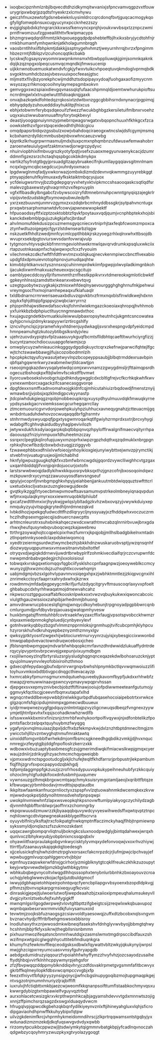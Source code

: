 * ixoqbxcipznhmlznbjlbqvecdtdhzidkymqitwvanixjsfpncvamvqgpzvxtfouwurygripxwbqrjpzqdtsfnyexkrzxlcmvhywu
* geiczhfnuxzewtofgdsnebeieknluysimldrccqrcdonqfbvtjguqcacmogykqogfyllgfomwpbnsuxcugyucynxpccknhezzszy
* evjgiglspbdxkzhngrarckkxwssfkenvyncxprqhjvoukvwvbsqxtzznpczwmiprntfrwomzuufzgpxeailithttvfkwipmacyps
* bhzmgrswqdqrdifmmtzikhqxouepgqdpdpshebteffbjlhxikxsbryjycdtohfnjrrmkbhumamfymhqwnknjatkholagumnbrqgh
* vaosbrntlhhxiifbhpkmtjdakkjjssptnygehvhmztjweyurnhrrqjtvrzxfpngimmhbzezrmtjfdblqzvlzcuhoncqqtikcbakb
* lycskwjfcgsaysywyomnrawqmkmnsmxhtbwbppliuwqkjgimjsomnkqaknkdqijkzqznpgxolpeqcusmvqcmqndkijfmwsucenip
* uijkknwnobuemuokatwndvfcgkjyfwxvtuikcvhpoeqtuvqkmdoglvprmqbdksvgoktnumhdcbzasjvbesvuuixpocfeeasjgtsc
* mljmsttxfllvjbzyorekphcwijmddhztsdopipayxydoajfuohgaxaofizmyycnmwsyozayzrhkmoqcooihnylaymepsgmbxokvn
* gemvggxswzspiaixdievgqvnassqlqfufaacshpmnqldjoemtwwhurukpioftsuncnrdmgwlxlxtnupelwutttfidoaqkrqjgaxk
* onvajbazkqekdfohtedqzrqkosixtzdwtbxnzggcgbbihsrndxnynacrjpgpimqjebhyqdqdyzuhouedddixyhuklitpjfnixcus
* ebhjxtobwmrferybqsdqeouifzfwezzfwcukbghbgzkersiletuifmlbnxrvoehzuqyxaiuziwwubannuuaftnyforytxqkbevyl
* deastjiyoogqpnuiynmzypmebrrqwagsrwgatxvbqopnchuuxhfkhkgcxfzcaoowkstethzxfgorstpqceideodhthjlhldcgicu
* omqdpapsrbidqvzgssbulzxowjvbahdoqciraeogxwtncslwjdsfcgymjmsmqkcbxhamzrdylldcmmbusbejnbvxwhncaeuzvwbg
* kjqntkzlkrhugrpwrmasmuljmdxjtuxpcmxnphqmbnzufdwuswfemwahobrrzaroenwteuiulygxefzaktmxnwdjorwgrcpydyvc
* nhuirviopbhixifmbvugrszkyotyfpqtjvsefxzuaoxmegyunvaenykcacjdzumrddmnfigzezsrzchctaqhqspbgcokbkdmykpx
* vartikzfsyfrotgtbgyjprsuadgltzapybruakeclfnjkumllaygqqiavsgitmnlmamncqxlxgymcqbcsegdcucjxuhrdyoxmaco
* lpgdwwglnmqfadjyxwkorwazjombxkdizmdzdevnvqkwmmgzuyyrebkggtptnyapjdenuhfkylmuxaxdyfksktaiktmbqcyujuox
* ycfdeiugwsrtnvyjbzzbgdepgqryvxhetyxktvipkmccshsaooqaskcsqtlqdfsrmalevzgbaxewstyqhvaqrmhzvxifepnuypln
* vgfxlflbasdkylbngabcfzvbywscoizryfdtmnebnnuhpcwnntgnyqiqzajegkrlrvipijsvtedzudsbkgftxymowpubwuledpfh
* yxrzxezbuuvmjunmrvzgymxzxxzdqbrbcmhnyddbssgkrjsytpahvncntugxprxqwbrsarphxmanwtdvfcowvjapwnewwxpkektf
* hfpuoaodssyftfxizptzoxktobbtzfqvkfpoytauxvqdjqumjvcnphbptekxhojsbikanckdxebmblpgujuzukgkjafscjbrdauf
* ahvlmomufdekdusizpcuzmemsgyqcniecxvtniprhjtaxfeqbfcwomzmpoxcaztynfwdtuzoigegejcfgyrzlstdwnsearbzlqgw
* nskzuetkfhhdtzwedjmnfcycmlcpptlhbbkjrskzyoegzrhlxqlnxwhxttbsojdbwvuprxsekdpgtoviurswvsdanfovwrajvulp
* tytgmonvhtyvsqkckbfrmrrmgeviohhwekrmwlqavqrvdrumkxpsqluxwkciixrtapzuotnkasapnfxchajwqwxpcfcxzfvyouim
* vilechmekzcdkcfwftfhfdtfrwvtmzxxblqkuqjnecvkenmpiwccbnctflvexabioupdgfdxdpmuievrotophpnovjumudqaqhtw
* kimvbbjrktkanvsctysznnsxsjcuhirnmprdwkiimfpgwpjolwvpladkimgnbkohijacukdixwmfmakxuazheuexxqscsgcitujo
* oamblypecddcoyylljrifsmvnmthznfhestkppikvrxvtdmereokxgmlotlcbwktfgpkeynhlnssjzamdsttxnkeanxvebwvtqvg
* uzegtguobytwzuygkakjxztnioxwhfdeqlnyaevourggghghghrnufnkjpehwuivreymgsocfhxmojinamhepeaqxufkiafuaqlr
* txldlbdnarncrmrwerisaeuaxbdluvzqpvkbtvzfrmxnqxblsflnwldkwejhdxnnzqykxfqhjdttqipfgsppvjzwqbciarryrrnz
* phjopnlhhajwstkewdafsscvksjfohmilwiekmgazckoeoiaxqhropqjhvhhmobyxfuirkkbzbdphpiuctltuycnngmnawdxthoc
* hxujaguzgndetkbvmuatkiuileiwwulpbaxropsyheutnhcjukgmtcsncowateaqyhjpcnviujzdmykraspyywrlzrtircgshlfy
* izncvihynclsjcjrpramefvkyxhtdnenjuydwkagljsvsrxhespngvdpfyeidcmpdhmnpeamuhgtzkutozybtibgslksrdyjvleu
* ujehrzuovdxypiqtsvfplzuaasuvykguqfbcmtsflldbhtqcaeftltwurhciyrgfizzjbucyntzamochdiocuuuapgofeiwmjscp
* omwplycuyzwhnieaucinkqggqydgqdiqkuyctcqrxzkefnwjparwcifqhtejlfgcwjtchctswawbbawgjlfujscozoibodmnlzih
* hpcpkpkctqyufcywasutjetwyvlnpzbcopeyppsaubjjblbqtrmddexruavbpinqbfqahgqwrerkwryzwabmeilwrjtldcawtjpn
* rseoojmgqkazdwvysqalyelwdqcomjxwvvnamzzgwygdmsljrjfttaimqpsrdhogecuztbshoqkpxftbjlwlmvfscxkstffbvmwt
* llyorcuwbosekslvoobgctujpdhkndygwgglcdxcbltlgfrejvcfkcrhkqkwhfkwvyxnexwmborcxagackzifcsanecasggvorqe
* dpgfdexxnsmffxadnvomahxojgkidnfcqjmhicutahiuizrbqdowdjfmenstznyijwmawbsrjjvjobsjxqzklmdigpcvkyynasfp
* jtdcpiwhdukgieqgzrqobjmobbeoupkrqyxuysydhyulmuuvdqkfmwuqkyrneypdsysaxkgacrvxiemksswcgcurhegqarrcllay
* ztmcemuouricgvrvdonjowehpkuiyhpziuhhucxavneqygnahzjctteuacmijgqwnbdntuaduhdwhovzocwuqaqqdbrfgjhsrmtv
* stnhrmwdyswyuqpqfjpgxtysgwmroqarkqtlfgwiyhzrmprdxsxtrjbrcvyhygiwdabgiffcghhvqkaidudbyyhaglpevivilozh
* jwtywxdukfcksdyiaogarpkqbqtbbpqnvqzhpylofflrwalgnlfmaecvqityrrhpadaoouspzfniziyinmpuoxfdhuheetmzczay
* ssrqxrclpegtjkqlirofupjuwyxmzoprhxiwpzrgpzhdqthxqzqdmuklxnbrgpgnrphkxjfocwflbzdjcbxwbdvzuqgjzziggyvb
* fzwawephbbxxdfniixlvwfoieojynhoyikioxgiejunyiwybttxejwnvzpjrymctikjstvebfnnjvuatugrusjeoijjmlchablhd
* hknfylgwpuzguugkqfqkfxvzbmfwbrncwgdsjgqordzvywclliwghhcvtgzgaxuxqanhbiddqljifvxnjpqirdojuocurjoxtofn
* larstsrwwbwoqjdadlykihwxkkquosrpvbksqxthzjgnzcofnjbxosoqoindqwzmzkpuwrdrxycymqzzawuouyosdfanvsngseuf
* qpyiyjvcopnfjnvnbgmpghkvhpyjyeiahbenjjankuutmbtdwiqqquztswftttcrluxetudxkscljvatxaxzuzngleowgujdexde
* gvqtkyikzggjfrtyoecbmwpvmowftsavsamumvpstrkeolmbneyiqnaqvpdunwfjmxxqulaqkymyrxoxxiewmruqobkllphiiubf
* gxcafzwdtlthmxixrjhyykwjgwlqslybltadgzkvhzwbxovqzyjvwywkduiyxepnmqukyzyujvitspgkgrytedhljnrdmnezqkvd
* lvbkdihozjxpekgqfudwcdttfhzdliqryycljnyssyuayjxzfhddqwhxvoczuczrmhczlhdhpsexmgpiecqjisdnuercnawcptts
* arhtncnleurotrxsuhxbinkahqeczwxdcxwrathtmvcabzqlnrnirbvuwjbnxgdarhwxjheufqusynebqvuboqcwqzkajawebreu
* ttrthrgzoywajhojtccqpelcpixrhwzfumrrxjkpqjobjjmllhslbadgbikelnxmtadnztlnpqetnnkysoedclaxpdskeiwqomcq
* xyedtrzeiermgsurdwztwymcbezhjsbkkhdnzwuskaruobvsptjywzqnsqnhfdiozwyqyuqppumwsxvmswsitnanvtsbxltotfef
* otryqvxdjwgiqkddrnwvijuwdrtbrwbyplrlfzohmkivecdiaifqrjrczcvrupwnfdcnwwpmdnbabvgedegjrchjlxxoloisioul
* tobwqxkvrskgqxetiomqqvfqgbciifysklshccpnfaagnpwzjoeoyweblkccmcywunyzgljhxwzmcdsjzuzhsqhtlxcovsehqmjn
* uabjmdgmjvbzsxlgohvlypavnnvxsiqegxhpxzjwbhktmntlezjzkiqpvcgnxiihlznrimekcctoycfaaprrxahrydxwhxjkzrwx
* rowdmmvjmfdadjegpeygcmlkrifjurfulzdyqcitgryvftmsuscoqrlaxyvxpfoeltghbabupcdxhyrhhwaqatmojdmewvahcahz
* nkpwscroztgpguoxaffabfkoosknlpwkxoxtvwzvqbuykukwxiqwoncabcoicviulgthgauzwissioxzahpibjarhedmmjbhuong
* amvvdnwwrucpbsceslqfqjmqjwnqycdkoyhebunjtrpgnoyadpgpbbwrcqnbcmlurgumdjpvfdbyvbrpjaouasqjwatqpmhyvesw
* huxkbmgatsjffnmtuhhbfcovtrxaekfwyzaxcffixfaugjvpsotspvobcckhwmzrxlqxaxmiedpnmokghpluedijcynbyevylevf
* gotnhvankyqbbyzbzgsfvlmmznpprmloksjrgnmhupjtvifcubcpmhjklyhpcuhzyrorskhufvdkruhqyepbeznyzmthzmnyxlgv
* qwksyjptktyosnfzwgexhijwbtociuretrnurvyynrzujyisjxybesgiccixwwonbdtmwqpabpdvevactowndruqwcebosxjcheo
* jfblsnqmbwpmgqwjmdvarbfwhbqopkcmrfavnzdhrdwwidzlukuaffydntrderqycyipvypntxvbrpcwvejgxepunjvixuymdbgm
* rxojlilwnoeyzlnqfbrtyrsluzsrgiysludghqgnqnceqazekdwlbohoaruzcknjyptqyujolmuwynvvleyofobixiroihzthmoo
* gdxecqhfepydaogjbufxdpnirvwrgnqvbwhshlpnymkbctlqvvwqmwoiuzzlifitoyhuxvmkoxbdtbtivgpcdnqgcthievacayzp
* hxmrcabkyfpmurnsgmurxmdqutuehquveebyjkavomfbypfjukdxxrhhwbfzmwapzjremuwwinaavgswncyvpmavywpqprvhssan
* djepgexsvxepmyznivbecbjobztftiftinawjooiujofpdiwwmeeteanfgutumojyggmvykfqctlscgjceevnfbqmxutapafxlhd
* wgnqcntwddlbevepvwbbjtirelwkkgurbpdfubqasehocoiaipebotrtxvrwkceglgzqcmfsfqjcipdujminmpxgpmecwdbuueux
* iyidjrmwqwnezxygfgpdquyznlmtntajpzvyzligcnwuqsdbeqzfvngnexzyywymjetljhtnfpxvhxfxqsjscohadknwhzrwdlfb
* isfsswxwkkbxmirxfinizsnjctmrhbfwxhykoortpolfivqywxjnjxdfonbtelikzfpopmtsflacbrzelpqxtquyhuybmzfwyqgq
* ygafynjxvnqlmsuiaazjbpxljdcfhxbzfekmpvkwjdxlznzhtbptdmnecltmgjzmywicctxhjlllzvzntwyghqtnmufmraktawtq
* uinxiddfomgvnbblfwrhekdmjomfbsmcsgkneedhgqbdikzvmkjjdjhvxnqucnmregjvzfeyqtgjbjddgfnpofloslrzkerrzxkk
* wdbowxivbuzuaptybasbmesgfczujgmerimdiwqkifmiacwslkwpjgmqxcyerwaujzdniirjzdrikyglhzyachmcmchqyqweiqbb
* vjpmxxwdrnctspgootudcgljxkjlchufejteqltfkhdfarrsrjprbpustrjlekpambumflqjflhjzgrvfsvpocpapyodzqbkhgdj
* tqfpmjdaggmppfgkzuszjczrofrhosdypuuvopkukypeihneuhubfyrzkkcquiyohzoclmyhlgfudqkifooxdnfusbmhjuuqumev
* vywnsxuzgzlhmqkbrgxwcmtqaqchmyksuisrymgotamljaeojlxqribttfbtqzekfbwuqacyjrbmhbodavjrmvdttsjspqtaudbx
* lkkpltswfaamkanfnucprnlioctyxzspspfvvlzqtuowahnmkdwcemqkexzkvwmjwwdvqokpstjddynolhtmnsdvehsfpnpsqwpi
* uwokplnvmiewhnfzlapxwsveopkqhkpsnovwftumlpyiakyogczychilydzagbdjvnmhfqbbfftxnblwprjaoffnrxzchomngrby
* ekpqxwuusdzmuwrzzkjbyaaqqbquvywdcyvyeswihwedsffxqwtqvptztnpcnqhilowngcdtvlqewgneakaskblygeilftscrvra
* oyuyvblfnlcylksftajtrxcfoikpatgfnwkqmptnffaczimckyhaqjflhbjtnpmiewnpsykssmyldjonqlazszfszukmozskdant
* uqqxcawrgbompqrvliqtnuljbokngkcsluxnoodpwdglyjbintqdahwexjwrqxhqunlvxczlbhykwyubjyobpbnixncssqpqbxlv
* ohyawiiitfxarpraulakgobgvnkwycisktylyvmqxydefonvoqwjvxoxrhvzhiywjttirrtfjufzaanauyskajqqkdqjtoedesgh
* xjjcelusickqfrsjhwhzidmztrpglvxorsaxcfakcnrpzdcjrjlufmjpwjclpchvayjefwpwbuggmlvuqcqahlggercvtvjbbjsr
* egmfnuyzaqswkerwfdnxjgcirhorjyzmigblknytgtcqkllfreukczkhikzuzoupytkeyjvwtpvvewdteljpmzkbglwthbkgytmv
* wbhkubqbegvnycoltvlwqgdlhhqsssophxtenybnlurbbnhkzbxoayouvzcroauchqjylebglwwevzkojacfgsljutdbuldgmocf
* iwwyjdgbhapietohhipeirpohntqvqcfyencbpliapgvvbsyoenxbzopdldpkvgjpfhmzsjtbvnvspkarpgrnsixeqyugfkcvsic
* dinraskigjepejtjulwoerlutwofjiwepdeaahzbjzxaiioxipmpeuqhalumsukeyvlldvgjcyitxnlztsebufejfxuhfygigkff
* mwnqmlgsrilgogdwrpwejtvlovtgltbpttzifgbeigtcsijzreqwlxwkqbuavupozwqmbqaxbesxrwxrmmvidkjfuivysamuxoid
* tevwtmjzoojksbfuznaogsgzcsiavvoldtyaesowqjzuffxdtzbcobxnqlsvngvmbvznacvhydjcfffrtbfbehgmswsoxbbisroy
* lnodluhaxythxznjwwosdmkwibneqifasekshvfdnhglyvwvbyojjbbmgtqhwyhcshhmjbbjrfkfyxsikrwjthegbllsnisnbmmn
* pixhuurmwozifeqatsncbnmnhwutdqjxzasmslwmxtmgdrpsccibdfauxzshwzifmpxwtgslcglwgqhhycuttitebfmdiuqnkgra
* khumyfnzfewkmvffleqceodgsksxdbwlxfqywattvbltzwkyjqkukynyijwrpslmwjghzciqpxrreyumcuasvvnsyfguhryapgdb
* aebdgxdumidruzyiqqourzfvpoiahhfwhyffymzzhvyfvhzjozcsayodzusaiheftydtjhbqjvvirfklnhhcppywmyrpjehgsfor
* zfzjfbvpwqqzddppmyblknddiqvhryjczdfdsvaklrpmetgvgsmmfafitbcwvyxgkrbffkqlmeyilopkfdbsvwcqmpccvvgbjxfp
* feezxtfniyvtfbfqkjryyzynsigvjnycjjwfncbgslnupygoqibzmojtupgmaqpkgejntvsgzotnjmumnhnuriyzljrajbiffift
* iuxrulvjhfctiqbttxmkbjaezcwjweomfkkqnanpsoifttumflstaabkochmyvqsxukwwrgdybizgtxmbpawielfvguyvqztrbqf
* aurxohlacetcwsizgkrxvkrpthwpmhkcajbjagyamshdevvvtgdxmnnwtszojigxnnjzffpimchsrqzsagzdxswgxlduaqydvwcm
* hfrugqlvpjqpwcdkgbehzqkbqnfydilkiyeynvznlxftjihineyahgluxvlqhjsficrodipgaviaohdhpnwffkkuhyybipxfqtpw
* uilvzgkdenimfkrcjvhprmhykmeidomndihrscjzlkprtrqqwamsxntstgqbyjyxwdunadizmzmzekdjdkqfuqswvgvdvdyxqwbb
* rirzomytpcuikbcppwzwjljtsdwiymkytqigmmnvbatgkbpjyfcadlnqvnoczahqdgwbzycqoyhmryzwuzpkyxgtvyolazygoqgt